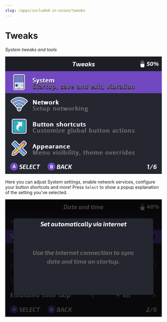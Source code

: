 ```yaml
---
slug: /apps/included-in-onion/tweaks
---
```


# Tweaks


*System tweaks and tools*

![](./assets/tweaks.png)

Here you can adjust System settings, enable network services, configure your button shortcuts and more!
Press `Select` to show a popup explanation of the setting you've selected.

![](./assets/tweaks-popup.png)
